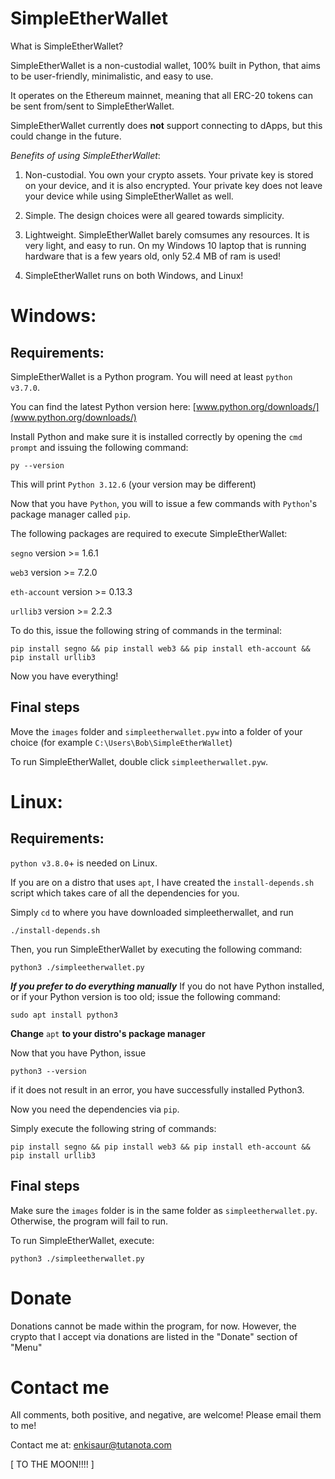 # SimpleEtherWallet

What is SimpleEtherWallet?

SimpleEtherWallet is a non-custodial wallet, 100% built in Python, that aims to be user-friendly, minimalistic, and easy to use.

It operates on the Ethereum mainnet, meaning that all ERC-20 tokens can be sent from/sent to SimpleEtherWallet.

SimpleEtherWallet currently does **not** support connecting to dApps, but this could change in the future.

*Benefits of using SimpleEtherWallet*:
1. Non-custodial. You own your crypto assets. Your private key is stored on your device, and it is also encrypted. Your private key does not leave your device while using SimpleEtherWallet as well.

2. Simple. The design choices were all geared towards simplicity.

3. Lightweight. SimpleEtherWallet barely comsumes any resources. It is very light, and easy to run.
    On my Windows 10 laptop that is running hardware that is a few years old, only 52.4 MB of ram is used!

4. SimpleEtherWallet runs on both Windows, and Linux!

# Windows:

## Requirements:
SimpleEtherWallet is a Python program. You will need at least `python v3.7.0`.

You can find the latest Python version here: [www.python.org/downloads/](www.python.org/downloads/)

Install Python and make sure it is installed correctly by opening the `cmd prompt` and issuing the following command:

```
py --version
```

This will print `Python 3.12.6` (your version may be different)

Now that you have `Python`, you will to issue a few commands with `Python`'s package manager called `pip`.

The following packages are required to execute SimpleEtherWallet:

`segno` version >= 1.6.1

`web3` version >= 7.2.0

`eth-account` version >= 0.13.3

`urllib3` version >= 2.2.3

To do this, issue the following string of commands in the terminal:

```
pip install segno && pip install web3 && pip install eth-account && pip install urllib3
```

Now you have everything!

## Final steps
Move the `images` folder and `simpleetherwallet.pyw` into a folder of your choice (for example `C:\Users\Bob\SimpleEtherWallet`)

To run SimpleEtherWallet, double click `simpleetherwallet.pyw`.

# Linux:

## Requirements:
`python v3.8.0`+ is needed on Linux.

If you are on a distro that uses  `apt`, I have created the `install-depends.sh` script which takes care of all the dependencies for you. 

Simply `cd` to where you have downloaded simpleetherwallet, and run

```
./install-depends.sh
```

Then, you run SimpleEtherWallet by executing the following command:

```
python3 ./simpleetherwallet.py
```

***If you prefer to do everything manually***
If you do not have Python installed, or if your Python version is too old; issue the following command:

```
sudo apt install python3
```
**Change** `apt` **to your distro's package manager**

Now that you have Python, issue

```
python3 --version
```

if it does not result in an error, you have successfully installed Python3.

Now you need the dependencies via `pip`.

Simply execute the following string of commands:

```
pip install segno && pip install web3 && pip install eth-account && pip install urllib3
```

## Final steps
Make sure the `images` folder is in the same folder as `simpleetherwallet.py`. Otherwise, the program will fail to run.

To run SimpleEtherWallet, execute:

```
python3 ./simpleetherwallet.py
```

# Donate

Donations cannot be made within the program, for now. However, the crypto that I accept via donations are listed in the "Donate" section of "Menu"

# Contact me

All comments, both positive, and negative, are welcome! Please email them to me!

Contact me at: <enkisaur@tutanota.com>

[ TO THE MOON!!!! ]


